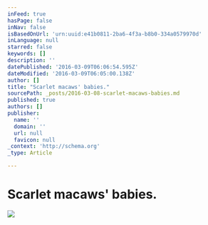 ```yaml
---
inFeed: true
hasPage: false
inNav: false
isBasedOnUrl: 'urn:uuid:e41b0811-2ba6-4f3a-b8b0-334a0579970d'
inLanguage: null
starred: false
keywords: []
description: ''
datePublished: '2016-03-09T06:06:54.595Z'
dateModified: '2016-03-09T06:05:00.138Z'
author: []
title: "Scarlet macaws' babies."
sourcePath: _posts/2016-03-08-scarlet-macaws-babies.md
published: true
authors: []
publisher:
  name: ''
  domain: ''
  url: null
  favicon: null
_context: 'http://schema.org'
_type: Article

---
```

# Scarlet macaws' babies.
![](https://s3-us-west-2.amazonaws.com/the-grid-img/p/23e12e60e9607de0b90aef37608f829d7514d6c5.png)